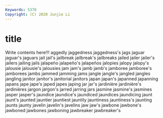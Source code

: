 ```yaml
---
Keywords: 5378
Copyright: (C) 2020 Junjie Li
---
```


# title

Write contents here!!!
aggedly
jaggedness 
jaggedness's 
jags 
jaguar 
jaguar's 
jaguars 
jail 
jail's 
jailbreak 
jailbreak's
jailbreaks 
jailed 
jailer 
jailer's 
jailers 
jailing 
jails 
jalapeño 
jalapeño's 
jalapeños
jalopies 
jalopy 
jalopy's 
jalousie 
jalousie's 
jalousies 
jam 
jam's 
jamb 
jamb's
jamboree 
jamboree's 
jamborees 
jambs 
jammed 
jamming 
jams 
jangle 
jangle's 
jangled
jangles 
jangling 
janitor 
janitor's 
janitorial 
janitors 
japan 
japan's 
japanned 
japanning
japans 
jape 
jape's 
japed 
japes 
japing 
jar 
jar's 
jardinière 
jardinière's
jardinières 
jargon 
jargon's 
jarred 
jarring 
jars 
jasmine 
jasmine's 
jasmines 
jasper
jasper's 
jaundice 
jaundice's 
jaundiced 
jaundices 
jaundicing 
jaunt 
jaunt's 
jaunted 
jauntier
jauntiest 
jauntily 
jauntiness 
jauntiness's 
jaunting 
jaunts 
jaunty 
javelin 
javelin's 
javelins
jaw 
jaw's 
jawbone 
jawbone's 
jawboned 
jawbones 
jawboning 
jawbreaker 
jawbreaker's 

